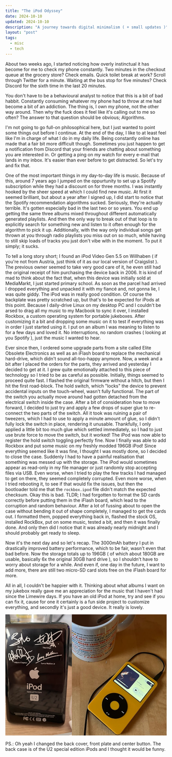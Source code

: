 ```yaml
---
title: "The iPod Odyssey"
date: 2024-10-10
updated: 2024-10-10
description: "A journey towards digital minimalism ( + small updates )"
layout: "post"
tags:
  - misc
  - tech
---
```


About two weeks ago, I started noticing how overly instinctual it has become for me to check my phone constantly.
Two minutes in the checkout queue at the grocery store? Check emails.
Quick toilet break at work? Scroll through Twitter for a minute.
Waiting at the bus stop for five minutes? Check Discord for the sixth time in the last 20 minutes.

You don't have to be a behavioural analyst to notice that this is a bit of bad habbit.
Constantly consuming whatever my phone had to throw at me had become a bit of an addiction.
The thing is, I own my phone, not the other way around.
Then why the fuck does it feel like it's calling out to me so often?
The answer to that question should be obvious; Algorithms.

I'm not going to go full-on philosophical here, but I just wanted to point some things out before I continue.
At the end of the day, I like to at least feel like I'm in charge of what I do in my daily life.
Being constantly online has made that a fair bit more difficult though.
Sometimes you just happen to get a notification from Discord that your friends are chatting about something you are interested in.
Or getting a ping on my watch for every e-mail that lands in my inbox.
It's easier than ever before to get distracted.
So let's try and fix that.

One of the most important things in my day-to-day life is music.
Because of this, around 7 years ago I jumped on the oppurtunity to set up a Spotify subscription while they had a discount on for three months.
I was instantly hooked by the sheer speed at which I could find new music.
At first it seemed brilliant, but about a year after I signed up, I did start to notice that the Spotify recommendation algorithms sucked.
Seriously, they're actually terrible.
It's gotten especially bad in the last two or so years.
You end up getting the same three albums mixed throughout different automatically generated playlists.
And then the only way to break out of that loop is to explicitly search for something new and listen to it often enough for the algorithm to pick it up.
Additionally, with the way only individual songs get thrown at you through radio playlists you miss out on so much, while having to still skip loads of tracks you just don't vibe with in the moment.
To put it simply; it sucks.

To tell a long story short; I found an iPod Video Gen 5.5 on Willhaben ( if you're not from Austria, just think of it as our local version of Craigslist ).
The previous owner seemed to take very good care of it, he even still had the original receipt of him purchasing the device back in 2006.
It is kind of mad to think about the fact that, when this device was initially sold at MediaMarkt, I just started primary school.
As soon as the parcel had arrived I dropped everything and unpacked it with my fiancé and, not gonna lie, I was quite giddy.
The iPod was in really good condition.
Of course the backplate was pretty scratched up, but that's to be expected for iPods at this point.
Because I daily-drive Linux on my desktop PC and I couldn't be arsed to drag all my music to my Macbook to sync it over, I installed Rockbox, a custom operating system for portable jukeboxes.
After customizing it a bit and dropping some music on it to test if everything was in order I just started using it.
I put on an album I was meaning to listen to for a few days and loved it.
No interruptions, no random crashes ( looking at you Spotify ), just the music I wanted to hear.

Ever since then, I ordered some upgrade parts from a site called Elite Obsolete Electronics as well as an iFlash board to replace the mechanical hard-drive, which didn't sound all-too-happy anymore.
Now, a week and a bit after I placed the orders for the parts, they arrived and yesterday I decided to get at it.
I grew quite emotionally attached to this piece of technology so I tried to be as careful as possible.
Initially, things seemed to proceed quite fast. I flashed the original firmware without a hitch, but then I hit the first road-block.
The hold switch, which "locks" the device to prevent accidental inputs on the touch-wheel, wasn't fully functional.
The part of the switch you actually move around had gotten detached from the electrical switch inside the case.
After a bit of consideration how to move forward, I decided to just try and apply a few drops of super glue to re-connect the two parts of the switch.
All it took was ruining a pair of tweezers, which I had to use to apply a minute amount of glue, so I didn't fully lock the switch in place, rendering it unusable.
Thankfully, I only applied a little bit too much glue which settled immediately, so I had to just use brute force to move the switch, but it worked!
The iPod was now able to register the hold switch toggling perfectly fine.
Now I finally was able to add Rockbox and put some music on my freshly modded 196GB iPod!
Since everything seemed like it was fine, I thought I was mostly done, so I decided to close the case.
Suddenly I had to have a painful realisation that something was messed up with the storage.
The iPod would sometimes appear as read-only in my file manager or just randomly stop accepting files via USB.
Even worse, when I tried to play the few tracks I had managed to get on there, they seemed completely corrupted.
Even more worse, when I tried rebooting it, to see if that would fix the issues, but then the bootloader told me that the `rockbox.ipod` file didn't match the expected checksum.
Okay this is bad.
TLDR; I had forgotten to format the SD cards correctly before putting them in the iFlash board, which lead to the corruption and random behaviour. 
After a lot of fussing about to open the case without bending it out of shape completely, I managed to get the cards out.
I formatted them, popped everything back in, flashed the stock OS, installed RockBox, put on some music, tested a bit, and then it was finally done.
And only then did I notice that it was already nearly midnight and I should probably get ready to sleep.

Now it's the next day and so let's recap.
The 3000mAh battery I put in drastically improved battery performance, which to be fair, wasn't even that bad before.
Now the storage totals up to 196GB ( of which about 180GB are usable, basically 6x the original 30GB hard drive ), so I shouldn't have to worry about storage for a while.
And even if, one day in the future, I want to add more, there are still two micro-SD card slots free on the iFlash board for more.

All in all, I couldn't be happier with it.
Thinking about what albums I want on my jukebox really gave me an appreciation for the music that I haven't had since the Limewire days.
If you have an old iPod at home, try and see if you can fix it, cause for one it certainly is a fun side project to customize everything, and secondly it's just a good device.
It really is lovely.

![Image collage of the modded iPod. On the left a picture of the U2 back-plate and on the right playing a song from the album "five seconds flat" by Lizzy McAlpine](/images/posts/ipod.webp)

PS.: Oh yeah I changed the back cover, front plate and center button.
The back case is of the U2 special edition iPods and I thought it would be funny.

